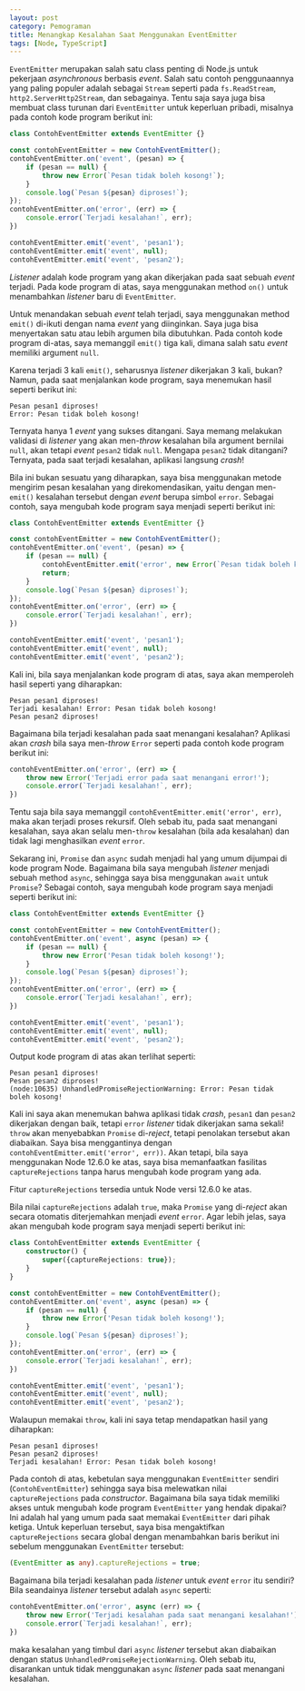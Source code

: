 ```yaml
---
layout: post
category: Pemograman
title: Menangkap Kesalahan Saat Menggunakan EventEmitter
tags: [Node, TypeScript]
---
```


`EventEmitter` merupakan salah satu class penting di Node.js untuk pekerjaan *asynchronous* berbasis *event*.  Salah satu contoh penggunaannya yang paling 
populer adalah sebagai `Stream` seperti pada `fs.ReadStream`, `http2.ServerHttp2Stream`, dan sebagainya.  Tentu saja saya juga bisa membuat class turunan
dari `EventEmitter` untuk keperluan pribadi, misalnya pada contoh kode program berikut ini:

```typescript
class ContohEventEmitter extends EventEmitter {}

const contohEventEmitter = new ContohEventEmitter();
contohEventEmitter.on('event', (pesan) => {
    if (pesan == null) {
        throw new Error(`Pesan tidak boleh kosong!`);
    }
    console.log(`Pesan ${pesan} diproses!`);
});
contohEventEmitter.on('error', (err) => {
    console.error(`Terjadi kesalahan!`, err);
})

contohEventEmitter.emit('event', 'pesan1');
contohEventEmitter.emit('event', null);
contohEventEmitter.emit('event', 'pesan2');
``` 

*Listener* adalah kode program yang akan dikerjakan pada saat sebuah *event* terjadi.  Pada kode program di atas, saya menggunakan method `on()` untuk menambahkan 
*listener* baru di `EventEmitter`.

Untuk menandakan sebuah *event* telah terjadi, saya menggunakan method `emit()` di-ikuti dengan nama *event* yang diinginkan.  Saya juga bisa menyertakan satu atau
  lebih argumen bila dibutuhkan.  Pada contoh kode program di-atas, saya memanggil `emit()` tiga kali, dimana salah satu *event* memiliki argument `null`.
  
Karena terjadi 3 kali `emit()`, seharusnya *listener* dikerjakan 3 kali, bukan?  Namun, pada saat menjalankan kode program, saya menemukan hasil seperti berikut ini:

```
Pesan pesan1 diproses!
Error: Pesan tidak boleh kosong!
```    

Ternyata hanya 1 *event* yang sukses ditangani.  Saya memang melakukan validasi di *listener* yang akan men-*throw* kesalahan bila argument bernilai `null`,
akan tetapi *event* `pesan2` tidak `null`.  Mengapa `pesan2` tidak ditangani?  Ternyata, pada saat terjadi kesalahan, aplikasi langsung *crash*!  

Bila ini bukan sesuatu yang diharapkan, saya bisa menggunakan metode mengirim pesan kesalahan yang direkomendasikan, yaitu dengan men-`emit()` kesalahan tersebut 
dengan *event* berupa simbol `error`.  Sebagai contoh, saya mengubah kode program saya menjadi seperti berikut ini:

```typescript
class ContohEventEmitter extends EventEmitter {}

const contohEventEmitter = new ContohEventEmitter();
contohEventEmitter.on('event', (pesan) => {
    if (pesan == null) {
        contohEventEmitter.emit('error', new Error(`Pesan tidak boleh kosong!`));
        return;
    }
    console.log(`Pesan ${pesan} diproses!`);
});
contohEventEmitter.on('error', (err) => {
    console.error(`Terjadi kesalahan!`, err);
})

contohEventEmitter.emit('event', 'pesan1');
contohEventEmitter.emit('event', null);
contohEventEmitter.emit('event', 'pesan2');
```

Kali ini, bila saya menjalankan kode program di atas, saya akan memperoleh hasil seperti yang diharapkan:

```
Pesan pesan1 diproses!
Terjadi kesalahan! Error: Pesan tidak boleh kosong!
Pesan pesan2 diproses!
```

Bagaimana bila terjadi kesalahan pada saat menangani kesalahan? Aplikasi akan *crash* bila saya men-*throw* `Error` seperti pada contoh kode program berikut ini:

```typescript
contohEventEmitter.on('error', (err) => {
    throw new Error('Terjadi error pada saat menangani error!');
    console.error(`Terjadi kesalahan!`, err);
})
```

Tentu saja bila saya memanggil `contohEventEmitter.emit('error', err)`, maka akan terjadi proses rekursif.  Oleh sebab itu, pada saat menangani kesalahan,
saya akan selalu men-`throw` kesalahan (bila ada kesalahan) dan tidak lagi menghasilkan *event* `error`.

Sekarang ini, `Promise` dan `async` sudah menjadi hal yang umum dijumpai di kode program Node.  Bagaimana bila saya mengubah *listener* menjadi sebuah method `async`,
sehingga saya bisa menggunakan `await` untuk `Promise`?  Sebagai contoh, saya mengubah kode program saya menjadi seperti berikut ini:

```typescript
class ContohEventEmitter extends EventEmitter {}

const contohEventEmitter = new ContohEventEmitter();
contohEventEmitter.on('event', async (pesan) => {
    if (pesan == null) {
        throw new Error('Pesan tidak boleh kosong!');
    }
    console.log(`Pesan ${pesan} diproses!`);
});
contohEventEmitter.on('error', (err) => {
    console.error(`Terjadi kesalahan!`, err);
})

contohEventEmitter.emit('event', 'pesan1');
contohEventEmitter.emit('event', null);
contohEventEmitter.emit('event', 'pesan2');
``` 

Output kode program di atas akan terlihat seperti:

```
Pesan pesan1 diproses!
Pesan pesan2 diproses!
(node:10635) UnhandledPromiseRejectionWarning: Error: Pesan tidak boleh kosong!
```

Kali ini saya akan menemukan bahwa aplikasi tidak *crash*, `pesan1` dan `pesan2` dikerjakan dengan baik, tetapi `error` *listener* tidak dikerjakan sama sekali! `throw`
akan menyebabkan `Promise` di-*reject*, tetapi penolakan tersebut akan diabaikan.  Saya bisa menggantinya dengan `contohEventEmitter.emit('error', err))`.  Akan tetapi,
bila saya menggunakan Node 12.6.0 ke atas, saya bisa memanfaatkan fasilitas `captureRejections` tanpa harus mengubah kode program yang ada.

<div class="alert alert-info" role="alert">
    Fitur <code>captureRejections</code> tersedia untuk Node versi 12.6.0 ke atas. 
</div>

Bila nilai `captureRejections` adalah `true`, maka `Promise` yang di-*reject* akan secara otomatis diterjemahkan menjadi *event* `error`.  Agar lebih jelas, saya akan
mengubah kode program saya menjadi seperti berikut ini:

```typescript
class ContohEventEmitter extends EventEmitter {
    constructor() {
        super({captureRejections: true});
    }
}

const contohEventEmitter = new ContohEventEmitter();
contohEventEmitter.on('event', async (pesan) => {
    if (pesan == null) {
        throw new Error('Pesan tidak boleh kosong!');
    }
    console.log(`Pesan ${pesan} diproses!`);
});
contohEventEmitter.on('error', (err) => {
    console.error(`Terjadi kesalahan!`, err);
})

contohEventEmitter.emit('event', 'pesan1');
contohEventEmitter.emit('event', null);
contohEventEmitter.emit('event', 'pesan2');
``` 

Walaupun memakai `throw`, kali ini saya tetap mendapatkan hasil yang diharapkan:

```
Pesan pesan1 diproses!
Pesan pesan2 diproses!
Terjadi kesalahan! Error: Pesan tidak boleh kosong!
```

Pada contoh di atas, kebetulan saya menggunakan `EventEmitter` sendiri (`ContohEventEmitter`) sehingga saya bisa melewatkan nilai `captureRejections` pada
*constructor*.  Bagaimana bila saya tidak memiliki akses untuk mengubah kode program `EventEmitter` yang hendak dipakai?  Ini adalah hal yang umum pada saat 
memakai `EventEmitter` dari pihak ketiga. Untuk keperluan tersebut, saya bisa mengaktifkan `captureRejections` secara global dengan menambahkan baris berikut ini
sebelum menggunakan `EventEmitter` tersebut:

```typescript
(EventEmitter as any).captureRejections = true;
``` 

Bagaimana bila terjadi kesalahan pada *listener* untuk *event* `error` itu sendiri?  Bila seandainya *listener* tersebut adalah `async` seperti:

```typescript
contohEventEmitter.on('error', async (err) => {
    throw new Error('Terjadi kesalahan pada saat menangani kesalahan!');
    console.error(`Terjadi kesalahan!`, err);
})
```

maka kesalahan yang timbul dari `async` *listener* tersebut akan diabaikan dengan status `UnhandledPromiseRejectionWarning`.  Oleh sebab itu, disarankan untuk 
tidak menggunakan `async` *listener* pada saat menangani kesalahan.
